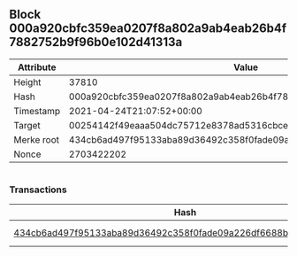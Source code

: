## Block 000a920cbfc359ea0207f8a802a9ab4eab26b4f7882752b9f96b0e102d41313a

Attribute | Value
--- | ---
Height | 37810
Hash | 000a920cbfc359ea0207f8a802a9ab4eab26b4f7882752b9f96b0e102d41313a
Timestamp | 2021-04-24T21:07:52+00:00
Target | 00254142f49eaaa504dc75712e8378ad5316cbcead634704b3734b6271167cc4
Merke root | 434cb6ad497f95133aba89d36492c358f0fade09a226df6688b6c0f0f23670b1
Nonce | 2703422202

```

```

### Transactions

Hash | Amount
--- | ---
[434cb6ad497f95133aba89d36492c358f0fade09a226df6688b6c0f0f23670b1](434cb6ad497f95133aba89d36492c358f0fade09a226df6688b6c0f0f23670b1.md) | 10.00000000 SKEPTI 
